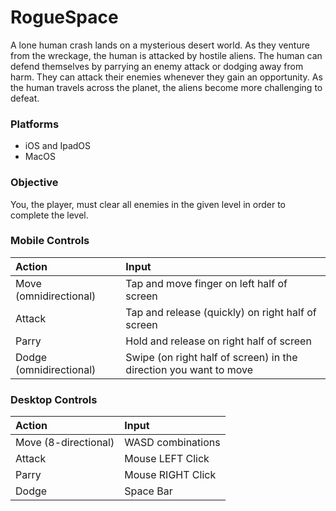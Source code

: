 # RogueSpace

A lone human crash lands on a mysterious desert world. As they venture from the wreckage, the human is attacked by hostile aliens. The human can defend themselves by parrying an enemy attack or dodging away from harm. They can attack their enemies whenever they gain an opportunity. As the human travels across the planet, the aliens become more challenging to defeat.

### Platforms

- iOS and IpadOS
- MacOS

### Objective

You, the player, must clear all enemies in the given level in order to complete the level.

### Mobile Controls

| Action    | Input |
| :---------------- | :------ |
| Move (omnidirectional)  | Tap and move finger on left half of screen |
| Attack | Tap and release (quickly) on right half of screen |
| Parry  | Hold and release on right half of screen |
| Dodge (omnidirectional) | Swipe (on right half of screen) in the direction you want to move

### Desktop Controls

| Action    | Input |
| :---------------- | :------ |
| Move (8-directional)  | WASD combinations |
| Attack | Mouse LEFT Click |
| Parry  | Mouse RIGHT Click  |
| Dodge | Space Bar
